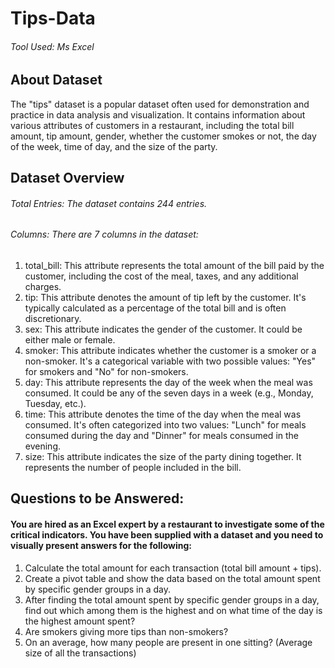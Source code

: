 # Tips-Data
###### Tool Used: Ms Excel
## About Dataset
The "tips" dataset is a popular dataset often used for demonstration and practice in data analysis and visualization. It contains information about various attributes of customers in a restaurant, including the total bill amount, tip amount, gender, whether the customer smokes or not, the day of the week, time of day, and the size of the party.

## Dataset Overview
###### Total Entries: The dataset contains 244 entries.
###### Columns: There are 7 columns in the dataset:
1. total_bill: This attribute represents the total amount of the bill paid by the customer, including the cost of the meal, taxes, and any additional charges.
2. tip: This attribute denotes the amount of tip left by the customer. It's typically calculated as a percentage of the total bill and is often discretionary.
3. sex: This attribute indicates the gender of the customer. It could be either male or female.
4. smoker: This attribute indicates whether the customer is a smoker or a non-smoker. It's a categorical variable with two possible values: "Yes" for smokers and "No" for non-smokers.
5. day: This attribute represents the day of the week when the meal was consumed. It could be any of the seven days in a week (e.g., Monday, Tuesday, etc.).
6. time: This attribute denotes the time of the day when the meal was consumed. It's often categorized into two values: "Lunch" for meals consumed during the day and "Dinner" for meals consumed in the evening.
7. size: This attribute indicates the size of the party dining together. It represents the number of people included in the bill.

## Questions to be Answered:

#### You are hired as an Excel expert by a restaurant to investigate some of the critical indicators. You have been supplied with a dataset and you need to visually present answers for the following:

1. Calculate the total amount for each transaction (total bill amount + tips). 
2. Create a pivot table and show the data based on the total amount spent by specific gender groups in a day. 
3. After finding the total amount spent by specific gender groups in a day, find out which among them is the highest and on what time of the day is the highest amount spent? 
4. Are smokers giving more tips than non-smokers?
5. On an average, how many people are present in one sitting? (Average size of all the transactions)
